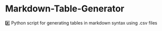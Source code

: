 # Markdown-Table-Generator
#️⃣  Python script for generating tables in markdown syntax using .csv files
